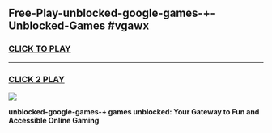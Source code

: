 
## Free-Play-unblocked-google-games-+-Unblocked-Games #vgawx
<h3>
<a href="https://news.freeplayer.one?title=unblocked-google-games-+&ref=8M">CLICK TO PLAY</a></h3>
<hr>

<h3>
<a href="https://news.freeplayer.one?title=unblocked-google-games-+&ref=8M">CLICK 2 PLAY</a>
  
</h3>

<a href="https://news.freeplayer.one?title=unblocked-google-games-+&ref=8M"><img src="https://clearcache.store/games.png"></a>


**unblocked-google-games-+ games unblocked: Your Gateway to Fun and Accessible Online Gaming**
